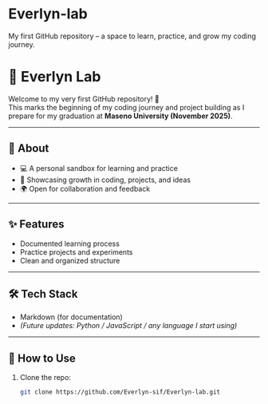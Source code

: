 # Everlyn-lab
My first GitHub repository – a space to learn, practice, and grow my coding journey.
# 🌟 Everlyn Lab

Welcome to my very first GitHub repository! 🚀  
This marks the beginning of my coding journey and project building as I prepare for my graduation at **Maseno University (November 2025)**.  

---

## 📌 About
- 💻 A personal sandbox for learning and practice  
- 🎯 Showcasing growth in coding, projects, and ideas  
- 🌍 Open for collaboration and feedback  

---

## ✨ Features
- Documented learning process  
- Practice projects and experiments  
- Clean and organized structure  

---

## 🛠️ Tech Stack
- Markdown (for documentation)  
- *(Future updates: Python / JavaScript / any language I start using)*  

---

## 🚀 How to Use
1. Clone the repo:  
   ```bash
   git clone https://github.com/Everlyn-sif/Everlyn-lab.git
